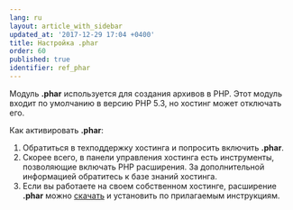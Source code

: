 ```yaml
---
lang: ru
layout: article_with_sidebar
updated_at: '2017-12-29 17:04 +0400'
title: Настройка .phar
order: 60
published: true
identifier: ref_phar
---
```

Модуль **.phar** используется для создания архивов в PHP.  Этот модуль входит по умолчанию в версию PHP 5.3, но хостинг может отключать его.

Как активировать **.phar**:

1.  Обратиться в техподдержку хостинга и попросить включить **.phar**.
2.  Скорее всего, в панели управления хостинга есть инструменты, позволяющие включать PHP расширения. За дополнительной информацией обратитесь к базе знаний хостинга.
3.  Если вы работаете на своем собственном хостинге, расширение **.phar** можно [скачать](http://pecl.php.net/package/phar) и установить по прилагаемым инструкциям.

